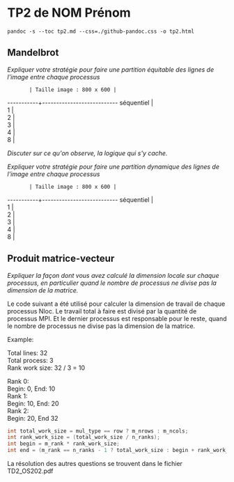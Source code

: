 # TP2 de NOM Prénom

`pandoc -s --toc tp2.md --css=./github-pandoc.css -o tp2.html`





## Mandelbrot 

*Expliquer votre stratégie pour faire une partition équitable des lignes de l'image entre chaque processus*

           | Taille image : 800 x 600 | 
-----------+---------------------------
séquentiel |              
1          |              
2          |              
3          |              
4          |              
8          |              


*Discuter sur ce qu'on observe, la logique qui s'y cache.*

*Expliquer votre stratégie pour faire une partition dynamique des lignes de l'image entre chaque processus*

           | Taille image : 800 x 600 | 
-----------+---------------------------
séquentiel |              
1          |              
2          |              
3          |              
4          |              
8          |              



## Produit matrice-vecteur



*Expliquer la façon dont vous avez calculé la dimension locale sur chaque processus, en particulier quand le nombre de processus ne divise pas la dimension de la matrice.*

Le code suivant a été utilisé pour calculer la dimension de travail de chaque processus Nloc.
Le travail total à faire est divisé par la quantité de processus MPI. 
Et le dernier processus est responsable pour le reste, quand le nombre de processus ne divise pas la dimension de la matrice.

Example:  

Total lines: 32  
Total process: 3  
Rank work size: 32 / 3 = 10  
  
Rank 0:  
    Begin: 0, End: 10  
Rank 1:  
    Begin: 10, End: 20  
Rank 2:  
    Begin: 20, End 32  

```c
int total_work_size = mul_type == row ? m_nrows : m_ncols;
int rank_work_size = (total_work_size / n_ranks);
int begin = m_rank * rank_work_size;
int end = (m_rank == n_ranks - 1 ? total_work_size : begin + rank_work_size);
```

La résolution des autres questions se trouvent dans le fichier TD2_OS202.pdf
